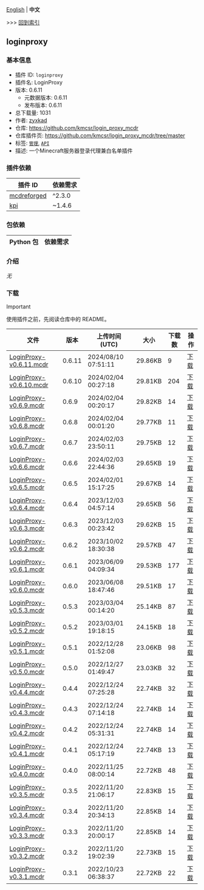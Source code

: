 [English](readme.md) | **中文**

\>\>\> [回到索引](/readme-zh_cn.md)

## loginproxy

### 基本信息

- 插件 ID: `loginproxy`
- 插件名: LoginProxy
- 版本: 0.6.11
  - 元数据版本: 0.6.11
  - 发布版本: 0.6.11
- 总下载量: 1031
- 作者: [zyxkad](https://github.com/zyxkad)
- 仓库: https://github.com/kmcsr/login_proxy_mcdr
- 仓库插件页: https://github.com/kmcsr/login_proxy_mcdr/tree/master
- 标签: [`管理`](/labels/management/readme-zh_cn.md), [`API`](/labels/api/readme-zh_cn.md)
- 描述: 一个Minecraft服务器登录代理兼白名单插件

### 插件依赖

| 插件 ID | 依赖需求 |
| --- | --- |
| [mcdreforged](https://github.com/Fallen-Breath/MCDReforged) | ^2.3.0 |
| [kpi](/plugins/kpi/readme-zh_cn.md) | ~1.4.6 |

### 包依赖

| Python 包 | 依赖需求 |
| --- | --- |

### 介绍

*无*

### 下载

> [!IMPORTANT]
> 使用插件之前，先阅读仓库中的 README。

| 文件 | 版本 | 上传时间 (UTC) | 大小 | 下载数 | 操作 |
| --- | --- | --- | --- | --- | --- |
| [LoginProxy-v0.6.11.mcdr](https://github.com/kmcsr/login_proxy_mcdr/releases/tag/v0.6.11) | 0.6.11 | 2024/08/10 07:51:11 | 29.86KB | 9 | [下载](https://github.com/kmcsr/login_proxy_mcdr/releases/download/v0.6.11/LoginProxy-v0.6.11.mcdr) |
| [LoginProxy-v0.6.10.mcdr](https://github.com/kmcsr/login_proxy_mcdr/releases/tag/v0.6.10) | 0.6.10 | 2024/02/04 00:27:18 | 29.81KB | 204 | [下载](https://github.com/kmcsr/login_proxy_mcdr/releases/download/v0.6.10/LoginProxy-v0.6.10.mcdr) |
| [LoginProxy-v0.6.9.mcdr](https://github.com/kmcsr/login_proxy_mcdr/releases/tag/v0.6.9) | 0.6.9 | 2024/02/04 00:20:17 | 29.82KB | 14 | [下载](https://github.com/kmcsr/login_proxy_mcdr/releases/download/v0.6.9/LoginProxy-v0.6.9.mcdr) |
| [LoginProxy-v0.6.8.mcdr](https://github.com/kmcsr/login_proxy_mcdr/releases/tag/v0.6.8) | 0.6.8 | 2024/02/04 00:01:20 | 29.77KB | 11 | [下载](https://github.com/kmcsr/login_proxy_mcdr/releases/download/v0.6.8/LoginProxy-v0.6.8.mcdr) |
| [LoginProxy-v0.6.7.mcdr](https://github.com/kmcsr/login_proxy_mcdr/releases/tag/v0.6.7) | 0.6.7 | 2024/02/03 23:50:11 | 29.75KB | 12 | [下载](https://github.com/kmcsr/login_proxy_mcdr/releases/download/v0.6.7/LoginProxy-v0.6.7.mcdr) |
| [LoginProxy-v0.6.6.mcdr](https://github.com/kmcsr/login_proxy_mcdr/releases/tag/v0.6.6) | 0.6.6 | 2024/02/03 22:44:36 | 29.65KB | 19 | [下载](https://github.com/kmcsr/login_proxy_mcdr/releases/download/v0.6.6/LoginProxy-v0.6.6.mcdr) |
| [LoginProxy-v0.6.5.mcdr](https://github.com/kmcsr/login_proxy_mcdr/releases/tag/v0.6.5) | 0.6.5 | 2024/02/01 15:17:25 | 29.67KB | 14 | [下载](https://github.com/kmcsr/login_proxy_mcdr/releases/download/v0.6.5/LoginProxy-v0.6.5.mcdr) |
| [LoginProxy-v0.6.4.mcdr](https://github.com/kmcsr/login_proxy_mcdr/releases/tag/v0.6.4) | 0.6.4 | 2023/12/03 04:57:14 | 29.65KB | 56 | [下载](https://github.com/kmcsr/login_proxy_mcdr/releases/download/v0.6.4/LoginProxy-v0.6.4.mcdr) |
| [LoginProxy-v0.6.3.mcdr](https://github.com/kmcsr/login_proxy_mcdr/releases/tag/v0.6.3) | 0.6.3 | 2023/12/03 00:23:42 | 29.62KB | 15 | [下载](https://github.com/kmcsr/login_proxy_mcdr/releases/download/v0.6.3/LoginProxy-v0.6.3.mcdr) |
| [LoginProxy-v0.6.2.mcdr](https://github.com/kmcsr/login_proxy_mcdr/releases/tag/v0.6.2) | 0.6.2 | 2023/10/02 18:30:38 | 29.57KB | 47 | [下载](https://github.com/kmcsr/login_proxy_mcdr/releases/download/v0.6.2/LoginProxy-v0.6.2.mcdr) |
| [LoginProxy-v0.6.1.mcdr](https://github.com/kmcsr/login_proxy_mcdr/releases/tag/v0.6.1) | 0.6.1 | 2023/06/09 04:09:34 | 29.53KB | 177 | [下载](https://github.com/kmcsr/login_proxy_mcdr/releases/download/v0.6.1/LoginProxy-v0.6.1.mcdr) |
| [LoginProxy-v0.6.0.mcdr](https://github.com/kmcsr/login_proxy_mcdr/releases/tag/v0.6.0) | 0.6.0 | 2023/06/08 18:47:46 | 29.51KB | 17 | [下载](https://github.com/kmcsr/login_proxy_mcdr/releases/download/v0.6.0/LoginProxy-v0.6.0.mcdr) |
| [LoginProxy-v0.5.3.mcdr](https://github.com/kmcsr/login_proxy_mcdr/releases/tag/v0.5.3) | 0.5.3 | 2023/03/04 00:14:20 | 25.14KB | 87 | [下载](https://github.com/kmcsr/login_proxy_mcdr/releases/download/v0.5.3/LoginProxy-v0.5.3.mcdr) |
| [LoginProxy-v0.5.2.mcdr](https://github.com/kmcsr/login_proxy_mcdr/releases/tag/v0.5.2) | 0.5.2 | 2023/03/01 19:18:15 | 24.15KB | 18 | [下载](https://github.com/kmcsr/login_proxy_mcdr/releases/download/v0.5.2/LoginProxy-v0.5.2.mcdr) |
| [LoginProxy-v0.5.1.mcdr](https://github.com/kmcsr/login_proxy_mcdr/releases/tag/v0.5.1) | 0.5.1 | 2022/12/28 01:52:08 | 23.06KB | 98 | [下载](https://github.com/kmcsr/login_proxy_mcdr/releases/download/v0.5.1/LoginProxy-v0.5.1.mcdr) |
| [LoginProxy-v0.5.0.mcdr](https://github.com/kmcsr/login_proxy_mcdr/releases/tag/v0.5.0) | 0.5.0 | 2022/12/27 01:49:47 | 23.03KB | 32 | [下载](https://github.com/kmcsr/login_proxy_mcdr/releases/download/v0.5.0/LoginProxy-v0.5.0.mcdr) |
| [LoginProxy-v0.4.4.mcdr](https://github.com/kmcsr/login_proxy_mcdr/releases/tag/v0.4.4) | 0.4.4 | 2022/12/24 07:25:28 | 22.74KB | 32 | [下载](https://github.com/kmcsr/login_proxy_mcdr/releases/download/v0.4.4/LoginProxy-v0.4.4.mcdr) |
| [LoginProxy-v0.4.3.mcdr](https://github.com/kmcsr/login_proxy_mcdr/releases/tag/v0.4.3) | 0.4.3 | 2022/12/24 07:14:18 | 22.74KB | 14 | [下载](https://github.com/kmcsr/login_proxy_mcdr/releases/download/v0.4.3/LoginProxy-v0.4.3.mcdr) |
| [LoginProxy-v0.4.2.mcdr](https://github.com/kmcsr/login_proxy_mcdr/releases/tag/v0.4.2) | 0.4.2 | 2022/12/24 05:31:31 | 22.74KB | 14 | [下载](https://github.com/kmcsr/login_proxy_mcdr/releases/download/v0.4.2/LoginProxy-v0.4.2.mcdr) |
| [LoginProxy-v0.4.1.mcdr](https://github.com/kmcsr/login_proxy_mcdr/releases/tag/v0.4.1) | 0.4.1 | 2022/12/24 05:17:19 | 22.74KB | 13 | [下载](https://github.com/kmcsr/login_proxy_mcdr/releases/download/v0.4.1/LoginProxy-v0.4.1.mcdr) |
| [LoginProxy-v0.4.0.mcdr](https://github.com/kmcsr/login_proxy_mcdr/releases/tag/v0.4.0) | 0.4.0 | 2022/11/25 08:00:14 | 22.72KB | 48 | [下载](https://github.com/kmcsr/login_proxy_mcdr/releases/download/v0.4.0/LoginProxy-v0.4.0.mcdr) |
| [LoginProxy-v0.3.5.mcdr](https://github.com/kmcsr/login_proxy_mcdr/releases/tag/v0.3.5) | 0.3.5 | 2022/11/20 21:06:17 | 22.83KB | 15 | [下载](https://github.com/kmcsr/login_proxy_mcdr/releases/download/v0.3.5/LoginProxy-v0.3.5.mcdr) |
| [LoginProxy-v0.3.4.mcdr](https://github.com/kmcsr/login_proxy_mcdr/releases/tag/v0.3.4) | 0.3.4 | 2022/11/20 20:34:13 | 22.85KB | 14 | [下载](https://github.com/kmcsr/login_proxy_mcdr/releases/download/v0.3.4/LoginProxy-v0.3.4.mcdr) |
| [LoginProxy-v0.3.3.mcdr](https://github.com/kmcsr/login_proxy_mcdr/releases/tag/v0.3.3) | 0.3.3 | 2022/11/20 20:00:17 | 22.85KB | 14 | [下载](https://github.com/kmcsr/login_proxy_mcdr/releases/download/v0.3.3/LoginProxy-v0.3.3.mcdr) |
| [LoginProxy-v0.3.2.mcdr](https://github.com/kmcsr/login_proxy_mcdr/releases/tag/v0.3.2) | 0.3.2 | 2022/11/20 19:02:39 | 22.73KB | 15 | [下载](https://github.com/kmcsr/login_proxy_mcdr/releases/download/v0.3.2/LoginProxy-v0.3.2.mcdr) |
| [LoginProxy-v0.3.1.mcdr](https://github.com/kmcsr/login_proxy_mcdr/releases/tag/v0.3.1) | 0.3.1 | 2022/10/23 06:38:37 | 22.72KB | 22 | [下载](https://github.com/kmcsr/login_proxy_mcdr/releases/download/v0.3.1/LoginProxy-v0.3.1.mcdr) |

